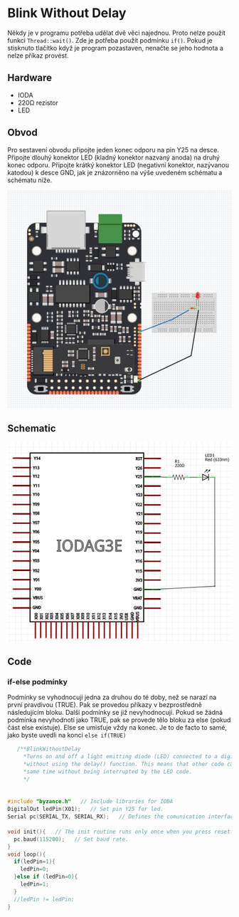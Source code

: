 # Blink Without Delay

Někdy je v programu potřeba udělat dvě věci najednou. Proto nelze použít funkci ```Thread::wait()```. Zde je potřeba použít podmínku ```if()```. Pokud je stisknuto tlačítko když je program pozastaven, nenačte se jeho hodnota a nelze příkaz provést.



## Hardware
* IODA
* 220Ω rezistor
* LED

## Obvod

Pro sestavení obvodu připojte jeden konec odporu na pin Y25 na desce. Připojte dlouhý konektor LED (kladný konektor nazvaný anoda) na druhý konec odporu. Připojte krátký konektor LED (negativní konektor, nazývanou katodou) k desce GND, jak je znázorněno na výše uvedeném schématu a schématu níže.

![](/assets/Fade.PNG)

## Schematic

![](/assets/Fade_schematic.PNG)

## Code

### if-else podmínky 
Podmínky se vyhodnocují jedna za druhou do té doby, než se narazí na první pravdivou (TRUE). Pak se provedou příkazy v bezprostředně následujícím bloku. Další podmínky se již nevyhodnocují. Pokud se žádná podmínka nevyhodnotí jako TRUE, pak se provede tělo bloku za else (pokud část else existuje).
Else se umisťuje vždy na konec. Je to de facto to samé, jako byste uvedli na konci ```else if(TRUE)```



```cpp
   /**BlinkWithoutDelay
     *Turns on and off a light emitting diode (LED) connected to a digital pin,
     *without using the delay() function. This means that other code can run at the
     *same time without being interrupted by the LED code.
     */


#include "byzance.h"   // Include libraries for IODA
DigitalOut ledPin(X01);   // Set pin Y25 for led.
Serial pc(SERIAL_TX, SERIAL_RX);   // Defines the comunication interface if the serial line , SPI, CAN is needen in the program.

void init(){   // The init routine runs only once when you press reset.
  pc.baud(115200);   // Set baud rate.
}
void loop(){
  if(ledPin=1){
    ledPin=0;
  }else if (ledPin=0){
    ledPin=1;
  }
  //ledPin != ledPin;
}


```